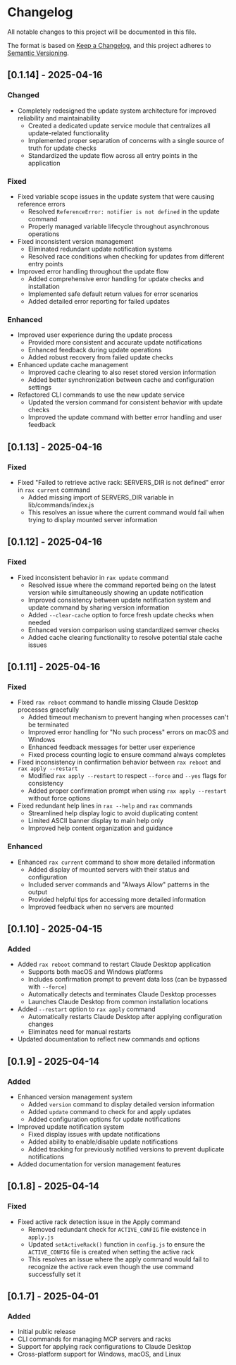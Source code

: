 # Changelog

All notable changes to this project will be documented in this file.

The format is based on [Keep a Changelog](https://keepachangelog.com/en/1.0.0/),
and this project adheres to [Semantic Versioning](https://semver.org/spec/v2.0.0.html).

## [0.1.14] - 2025-04-16

### Changed

- Completely redesigned the update system architecture for improved reliability and maintainability
  - Created a dedicated update service module that centralizes all update-related functionality
  - Implemented proper separation of concerns with a single source of truth for update checks
  - Standardized the update flow across all entry points in the application

### Fixed

- Fixed variable scope issues in the update system that were causing reference errors
  - Resolved `ReferenceError: notifier is not defined` in the update command
  - Properly managed variable lifecycle throughout asynchronous operations
- Fixed inconsistent version management
  - Eliminated redundant update notification systems
  - Resolved race conditions when checking for updates from different entry points
- Improved error handling throughout the update flow
  - Added comprehensive error handling for update checks and installation
  - Implemented safe default return values for error scenarios
  - Added detailed error reporting for failed updates

### Enhanced

- Improved user experience during the update process
  - Provided more consistent and accurate update notifications
  - Enhanced feedback during update operations
  - Added robust recovery from failed update checks
- Enhanced update cache management
  - Improved cache clearing to also reset stored version information
  - Added better synchronization between cache and configuration settings
- Refactored CLI commands to use the new update service
  - Updated the version command for consistent behavior with update checks
  - Improved the update command with better error handling and user feedback

## [0.1.13] - 2025-04-16

### Fixed

- Fixed "Failed to retrieve active rack: SERVERS_DIR is not defined" error in `rax current` command
  - Added missing import of SERVERS_DIR variable in lib/commands/index.js
  - This resolves an issue where the current command would fail when trying to display mounted server information

## [0.1.12] - 2025-04-16

### Fixed

- Fixed inconsistent behavior in `rax update` command
  - Resolved issue where the command reported being on the latest version while simultaneously showing an update notification
  - Improved consistency between update notification system and update command by sharing version information
  - Added `--clear-cache` option to force fresh update checks when needed
  - Enhanced version comparison using standardized semver checks
  - Added cache clearing functionality to resolve potential stale cache issues

## [0.1.11] - 2025-04-16

### Fixed

- Fixed `rax reboot` command to handle missing Claude Desktop processes gracefully
  - Added timeout mechanism to prevent hanging when processes can't be terminated
  - Improved error handling for "No such process" errors on macOS and Windows
  - Enhanced feedback messages for better user experience
  - Fixed process counting logic to ensure command always completes
- Fixed inconsistency in confirmation behavior between `rax reboot` and `rax apply --restart`
  - Modified `rax apply --restart` to respect `--force` and `--yes` flags for consistency
  - Added proper confirmation prompt when using `rax apply --restart` without force options
- Fixed redundant help lines in `rax --help` and `rax` commands
  - Streamlined help display logic to avoid duplicating content
  - Limited ASCII banner display to main help only
  - Improved help content organization and guidance

### Enhanced

- Enhanced `rax current` command to show more detailed information
  - Added display of mounted servers with their status and configuration
  - Included server commands and "Always Allow" patterns in the output
  - Provided helpful tips for accessing more detailed information
  - Improved feedback when no servers are mounted

## [0.1.10] - 2025-04-15

### Added

- Added `rax reboot` command to restart Claude Desktop application
  - Supports both macOS and Windows platforms
  - Includes confirmation prompt to prevent data loss (can be bypassed with `--force`)
  - Automatically detects and terminates Claude Desktop processes
  - Launches Claude Desktop from common installation locations
- Added `--restart` option to `rax apply` command
  - Automatically restarts Claude Desktop after applying configuration changes
  - Eliminates need for manual restarts
- Updated documentation to reflect new commands and options

## [0.1.9] - 2025-04-14

### Added

- Enhanced version management system
  - Added `version` command to display detailed version information
  - Added `update` command to check for and apply updates
  - Added configuration options for update notifications
- Improved update notification system
  - Fixed display issues with update notifications
  - Added ability to enable/disable update notifications
  - Added tracking for previously notified versions to prevent duplicate notifications
- Added documentation for version management features

## [0.1.8] - 2025-04-14

### Fixed

- Fixed active rack detection issue in the Apply command
  - Removed redundant check for `ACTIVE_CONFIG` file existence in `apply.js`
  - Updated `setActiveRack()` function in `config.js` to ensure the `ACTIVE_CONFIG` file is created when setting the active rack
  - This resolves an issue where the apply command would fail to recognize the active rack even though the use command successfully set it

## [0.1.7] - 2025-04-01

### Added

- Initial public release
- CLI commands for managing MCP servers and racks
- Support for applying rack configurations to Claude Desktop
- Cross-platform support for Windows, macOS, and Linux